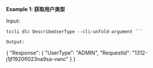 **Example 1: 获取用户类型**



Input: 

```
tccli dlc DescribeUserType --cli-unfold-argument ```

Output: 
```
{
    "Response": {
        "UserType": "ADMIN",
        "RequestId": "1312-j1jf1920fl023na9sa-vanc"
    }
}
```

